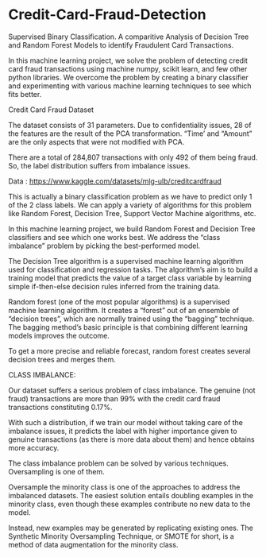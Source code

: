 # Credit-Card-Fraud-Detection
Supervised Binary Classification. A comparitive Analysis of Decision Tree and Random Forest Models to identify Fraudulent Card Transactions.



In this machine learning project, we solve the problem of detecting credit card fraud transactions using machine numpy, scikit learn, and few other python libraries. 
We overcome the problem by creating a binary classifier and experimenting with various machine learning techniques to see which fits better.

Credit Card Fraud Dataset

The dataset consists of 31 parameters. Due to confidentiality issues, 28 of the features are the result of the PCA transformation. 
“Time’ and “Amount” are the only aspects that were not modified with PCA.

There are a total of 284,807 transactions with only 492 of them being fraud. So, the label distribution suffers from imbalance issues.

Data : https://www.kaggle.com/datasets/mlg-ulb/creditcardfraud

This is actually a binary classification problem as we have to predict only 1 of the 2 class labels. 
We can apply a variety of algorithms for this problem like Random Forest, Decision Tree, Support Vector Machine algorithms, etc.

In this machine learning project, we build Random Forest and Decision Tree classifiers and see which one works best. 
We address the “class imbalance” problem by picking the best-performed model.



The Decision Tree algorithm is a supervised machine learning algorithm used for classification and regression tasks. 
The algorithm’s aim is to build a training model that predicts the value of a target class variable 
by learning simple if-then-else decision rules inferred from the training data.

Random forest (one of the most popular algorithms) is a supervised machine learning algorithm. 
It creates a “forest” out of an ensemble of “decision trees”, which are normally trained using the “bagging” technique. 
The bagging method’s basic principle is that combining different learning models improves the outcome.

To get a more precise and reliable forecast, random forest creates several decision trees and merges them.

CLASS IMBALANCE:

Our dataset suffers a serious problem of class imbalance. The genuine (not fraud) transactions are more than 99% with the credit card fraud transactions constituting 0.17%.

With such a distribution, if we train our model without taking care of the imbalance issues, it predicts the label with higher importance given to genuine transactions (as there is more data about them) and hence obtains more accuracy.

The class imbalance problem can be solved by various techniques. Oversampling is one of them.

Oversample the minority class is one of the approaches to address the imbalanced datasets. The easiest solution entails doubling examples in the minority class, even though these examples contribute no new data to the model.

Instead, new examples may be generated by replicating existing ones. The Synthetic Minority Oversampling Technique, or SMOTE for short, is a method of data augmentation for the minority class.









